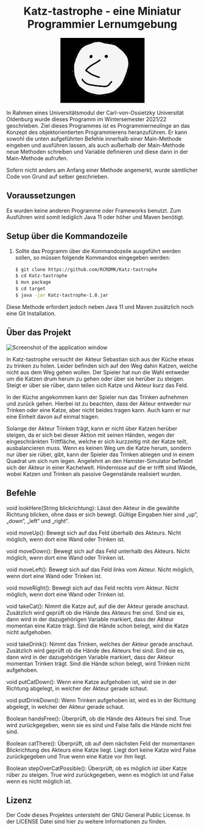 <h1 align="center">Katz-tastrophe - eine Miniatur Programmier Lernumgebung</h1>

<p align = "center">
<img src="images_github/logo.gif" alt="logo" />

In Rahmen eines Universitätsmodul der Carl-von-Ossietzky Universität Oldenburg wurde dieses Programm im Wintersemester
2021/22 geschrieben. Ziel dieses Programmes ist es Programmierneulinge an das Konzept des objektorientierten Programmierens heranzuführen.
Er kann sowohl die unten aufgeführten Befehle innerhalb einer Main-Methode eingeben und ausführen lassen, als auch außerhalb der Main-Methode
neue Methoden schreiben und Variable definieren und diese dann in der Main-Methode aufrufen.

Sofern nicht anders am Anfang einer Methode angemerkt, wurde sämtlicher Code von Grund auf selber geschrieben.

## Voraussetzungen

Es wurden keine anderen Programme oder Frameworks benutzt. Zum Ausführen wird somit lediglich Java 11 oder höher und Maven benötigt.

## Setup über die Kommandozeile

1. Sollte das Programm über die Kommandozeile ausgeführt werden sollen, so müssen folgende Kommandos eingegeben werden:

   ```sh
   $ git clone https://github.com/RCRDMK/Katz-tastrophe
   $ cd Katz-tastrophe
   $ mvn package
   $ cd target
   $ java -jar Katz-tastrophe-1.0.jar
   
Diese Methode erfordert jedoch neben Java 11 und Maven zusätzlich noch eine Git Installation.

## Über das Projekt

<img src="images_github/Application_Window.png" alt="Screenshot of the application window" />

In Katz-tastrophe versucht der Akteur Sebastian sich aus der Küche etwas zu trinken zu holen. Leider befinden
sich auf den Weg dahin Katzen, welche nicht aus dem Weg gehen wollen. Der Spieler hat nun die Wahl entweder um die
Katzen drum herum zu gehen oder über sie herüber zu steigen. Steigt er über sie rüber, dann teilen sich Katze und Akteur
kurz das Feld.

In der Küche angekommen kann der Spieler nun das Trinken aufnehmen und zurück gehen. Hierbei ist zu beachten, dass der
Akteur entweder nur Trinken oder eine Katze, aber nicht beides tragen kann. Auch kann er nur eine Einheit davon auf
einmal tragen.

Solange der Akteur Trinken trägt, kann er nicht über Katzen herüber steigen, da er sich bei dieser Aktion mit seinen
Händen, wegen der eingeschränkten Trittfläche, welche er sich kurzzeitig mit der Katze teilt, ausbalancieren muss. Wenn es
keinen Weg um die Katze herum, sondern nur über sie rüber, gibt, kann der Spieler das Trinken ablegen und in einem
Quadrat um sich rum legen. Angelehnt an den Hamster-Simulator befindet sich der Akteur in einer Kachelwelt. Hindernisse
auf die er trifft sind Wände, wobei Katzen und Trinken als passive Gegenstände realisiert wurden.

## Befehle

void lookHere(String blickrichtung): Lässt den Akteur in die gewählte Richtung blicken, ohne dass er sich bewegt.
Gültige Eingaben hier sind „up“, „down“, „left“ und „right“.

void moveUp(): Bewegt sich auf das Feld überhalb des Akteurs. Nicht möglich, wenn dort eine Wand oder Trinken ist.

void moveDown(): Bewegt sich auf das Feld unterhalb des Akteurs. Nicht möglich, wenn dort eine Wand oder Trinken ist.

void moveLeft(): Bewegt sich auf das Feld links vom Akteur. Nicht möglich, wenn dort eine Wand oder Trinken ist.

void moveRight(): Bewegt sich auf das Feld rechts vom Akteur. Nicht möglich, wenn dort eine Wand oder Trinken ist.

void takeCat(): Nimmt die Katze auf, auf die der Akteur gerade anschaut. Zusätzlich wird geprüft ob die Hände des
Akteurs frei sind. Sind sie es, dann wird in der dazugehörigen Variable markiert, dass der Akteur momentan eine Katze
trägt. Sind die Hände schon belegt, wird die Katze nicht aufgehoben.

void takeDrink(): Nimmt das Trinken, welches der Akteur gerade anschaut. Zusätzlich wird geprüft ob die Hände des
Akteurs frei sind. Sind sie es, dann wird in der dazugehörigen Variable markiert, dass der Akteur momentan Trinken
trägt. Sind die Hände schon belegt, wird Trinken nicht aufgehoben.

void putCatDown(): Wenn eine Katze aufgehoben ist, wird sie in der Richtung abgelegt, in welcher der Akteur gerade
schaut.

void putDrinkDown(): Wenn Trinken aufgehoben ist, wird es in der Richtung abgelegt, in welcher der Akteur gerade
schaut.

Boolean handsFree(): Überprüft, ob die Hände des Akteurs frei sind. True wird zurückgegeben, wenn sie es sind und False
falls die Hände nicht frei sind.

Boolean catThere(): Überprüft, ob auf dem nächsten Feld der momentanen Blickrichtung des Akteurs eine Katze liegt. Liegt
dort keine Katze wird False zurückgegeben und True wenn eine Katze vor ihm liegt.

Boolean stepOverCatPossible(): Überprüft, ob es möglich ist über Katze rüber zu steigen. True wird zurückgegeben, wenn
es möglich ist und False wenn es nicht möglich ist.

## Lizenz

Der Code dieses Projektes untersteht der GNU General Public License. In der LICENSE Datei sind hier zu weitere
Informationen zu finden.
